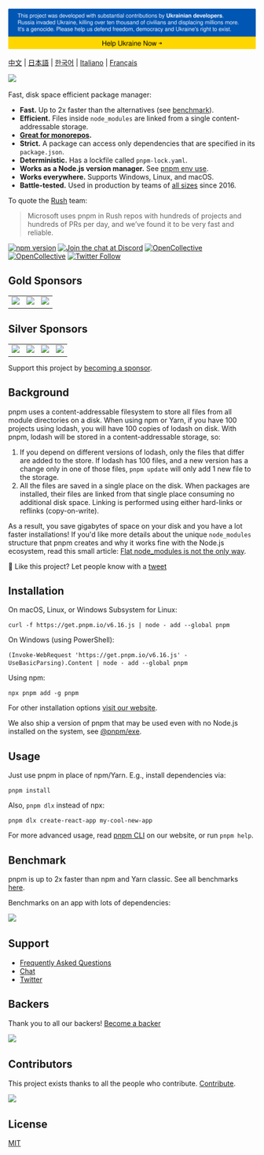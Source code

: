 [![Stand With Ukraine](https://raw.githubusercontent.com/vshymanskyy/StandWithUkraine/main/banner-direct.svg)](https://stand-with-ukraine.pp.ua)

[中文](https://pnpm.io/zh/) |
[日本語](https://pnpm.io/ja/) |
[한국어](https://pnpm.io/ko/) |
[Italiano](https://pnpm.io/it/) |
[Français](https://pnpm.io/fr/)

![](https://i.imgur.com/qlW1eEG.png)

Fast, disk space efficient package manager:

* **Fast.** Up to 2x faster than the alternatives (see [benchmark](#benchmark)).
* **Efficient.** Files inside `node_modules` are linked from a single content-addressable storage.
* **[Great for monorepos](https://pnpm.io/workspaces).**
* **Strict.** A package can access only dependencies that are specified in its `package.json`.
* **Deterministic.** Has a lockfile called `pnpm-lock.yaml`.
* **Works as a Node.js version manager.** See [pnpm env use](https://pnpm.io/cli/env).
* **Works everywhere.** Supports Windows, Linux, and macOS.
* **Battle-tested.** Used in production by teams of [all sizes](https://pnpm.io/users) since 2016.

To quote the [Rush](https://rushjs.io/) team:

> Microsoft uses pnpm in Rush repos with hundreds of projects and hundreds of PRs per day, and we’ve found it to be very fast and reliable.

[![npm version](https://img.shields.io/npm/v/pnpm.svg)](https://www.npmjs.com/package/pnpm)
[![Join the chat at Discord](https://img.shields.io/discord/731599538665553971.svg)](https://r.pnpm.io/chat)
[![OpenCollective](https://opencollective.com/pnpm/backers/badge.svg)](#backers)
[![OpenCollective](https://opencollective.com/pnpm/sponsors/badge.svg)](#sponsors)
[![Twitter Follow](https://img.shields.io/twitter/follow/pnpmjs.svg?style=social&label=Follow)](https://twitter.com/intent/follow?screen_name=pnpmjs&region=follow_link)

## Gold Sponsors

<table>
  <tbody>
    <tr>
      <td align="center" valign="middle">
        <a href="https://bit.dev/?utm_source=pnpm&utm_medium=readme" target="_blank"><img src="https://raw.githubusercontent.com/pnpm/pnpm.github.io/main/static/img/users/bit.svg" width="80"></a>
      </td>
      <td align="center" valign="middle">
        <a href="https://nhost.io/?utm_source=pnpm&utm_medium=readme" target="_blank"><img src="https://raw.githubusercontent.com/pnpm/pnpm.github.io/main/static/img/users/nhost.svg" width="180"></a>
      </td>
      <td align="center" valign="middle">
        <a href="https://novu.co/?utm_source=pnpm&utm_medium=readme" target="_blank"><img src="https://raw.githubusercontent.com/pnpm/pnpm.github.io/main/static/img/users/novu.svg" width="180"></a>
      </td>
    </tr>
</table>

## Silver Sponsors

<table>
  <tbody>
    <tr>
      <td align="center" valign="middle">
        <a href="https://prisma.io/?utm_source=pnpm&utm_medium=readme" target="_blank"><img src="https://raw.githubusercontent.com/pnpm/pnpm.github.io/main/static/img/users/prisma.svg" width="180"></a>
      </td>
      <td align="center" valign="middle">
        <a href="https://leniolabs.com/?utm_source=pnpm&utm_medium=readme" target="_blank"><img src="https://raw.githubusercontent.com/pnpm/pnpm.github.io/main/static/img/users/leniolabs.jpg" width="80"></a>
      </td>
      <td align="center" valign="middle">
        <a href="https://vercel.com/?utm_source=pnpm&utm_medium=readme" target="_blank"><img src="https://raw.githubusercontent.com/pnpm/pnpm.github.io/main/static/img/users/vercel.svg" width="180"></a>
      </td>
      <td align="center" valign="middle">
        <a href="https://www.takeshape.io/?utm_source=pnpm&utm_medium=readme" target="_blank"><img src="https://raw.githubusercontent.com/pnpm/pnpm.github.io/main/static/img/users/takeshape.svg" width="280"></a>
      </td>
    </tr>
  </tbody>
</table>

Support this project by [becoming a sponsor](https://opencollective.com/pnpm#sponsor).

## Background

pnpm uses a content-addressable filesystem to store all files from all module directories on a disk.
When using npm or Yarn, if you have 100 projects using lodash, you will have 100 copies of lodash on disk.
With pnpm, lodash will be stored in a content-addressable storage, so:

1. If you depend on different versions of lodash, only the files that differ are added to the store.
  If lodash has 100 files, and a new version has a change only in one of those files,
  `pnpm update` will only add 1 new file to the storage.
1. All the files are saved in a single place on the disk. When packages are installed, their files are linked
  from that single place consuming no additional disk space. Linking is performed using either hard-links or reflinks (copy-on-write).

As a result, you save gigabytes of space on your disk and you have a lot faster installations!
If you'd like more details about the unique `node_modules` structure that pnpm creates and
why it works fine with the Node.js ecosystem, read this small article: [Flat node_modules is not the only way](https://pnpm.io/blog/2020/05/27/flat-node-modules-is-not-the-only-way).

💖 Like this project? Let people know with a [tweet](https://r.pnpm.io/tweet)

## Installation

On macOS, Linux, or Windows Subsystem for Linux:

```
curl -f https://get.pnpm.io/v6.16.js | node - add --global pnpm
```

On Windows (using PowerShell):

```
(Invoke-WebRequest 'https://get.pnpm.io/v6.16.js' -UseBasicParsing).Content | node - add --global pnpm
```

Using npm:

```
npx pnpm add -g pnpm
```

For other installation options [visit our website](https://pnpm.io/installation).

We also ship a version of pnpm that may be used even with no Node.js installed on the system, see [@pnpm/exe](https://www.npmjs.com/package/@pnpm/exe).

## Usage

Just use pnpm in place of npm/Yarn. E.g., install dependencies via:

```
pnpm install
```

Also, `pnpm dlx` instead of npx:

```
pnpm dlx create-react-app my-cool-new-app
```

For more advanced usage, read [pnpm CLI](https://pnpm.io/pnpm-cli) on our website, or run `pnpm help`.

## Benchmark

pnpm is up to 2x faster than npm and Yarn classic. See all benchmarks [here](https://r.pnpm.io/benchmarks).

Benchmarks on an app with lots of dependencies:

![](https://pnpm.io/img/benchmarks/alotta-files.svg)

## Support

- [Frequently Asked Questions](https://pnpm.io/faq)
- [Chat](https://r.pnpm.io/chat)
- [Twitter](https://twitter.com/pnpmjs)

## Backers

Thank you to all our backers! [Become a backer](https://opencollective.com/pnpm#backer)

<a href="https://opencollective.com/pnpm#backers" target="_blank"><img src="https://opencollective.com/pnpm/backers.svg?width=890"></a>

## Contributors

This project exists thanks to all the people who contribute. [Contribute](../../blob/main/CONTRIBUTING.md).

<a href="../../graphs/contributors"><img src="https://opencollective.com/pnpm/contributors.svg?width=890&button=false" /></a>

## License

[MIT](https://github.com/pnpm/pnpm/blob/main/LICENSE)
